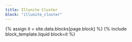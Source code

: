```yaml
---
title: Illunite Cluster
block: "illunite_cluster"
---
```


{% assign it = site.data.blocks[page.block] %}
{% include block_template.liquid block=it %}

